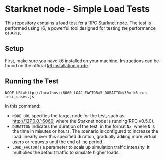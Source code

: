 # Starknet node - Simple Load Tests

This repository contains a load test for a RPC Starknet node. The test is performed using k6, a powerful tool designed for testing the performance of APIs.

## Setup
First, make sure you have k6 installed on your machine. Instructions can be found on the official [k6 installation guide](https://k6.io/docs/get-started/installation/).

## Running the Test

```
NODE_URL=http://localhost:6060 LOAD_FACTOR=5 DURATION=30m k6 run test_cases.js
```

In this command:

* `NODE_URL` specifies the target node for the test, such as http://127.0.0.1:6060, where the Starknet node is running(RPC v0.5.0).
* `DURATION` indicates the duration of the test, in the format `Nx`, where `N` is the time in minutes or hours. The scenario is configured to increase the load linearly over this specified duration, gradually adding more virtual users or requests until the end of the period.
* `LOAD_FACTOR` is a parameter to scale up simulation traffic intensity. It multiplies the default traffic to simulate higher loads.
